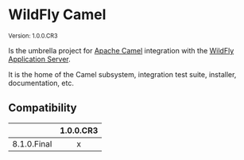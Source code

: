 # WildFly Camel

<small>
Version: 1.0.0.CR3
</small>

Is the umbrella project for [Apache Camel](http://camel.apache.org/) integration with the [WildFly Application Server](http://wildfly.org/).

It is the home of the Camel subsystem, integration test suite, installer, documentation, etc.

## Compatibility

|             | 1.0.0.CR3 |
| ----------- |:---------:|
| 8.1.0.Final |     x     |

